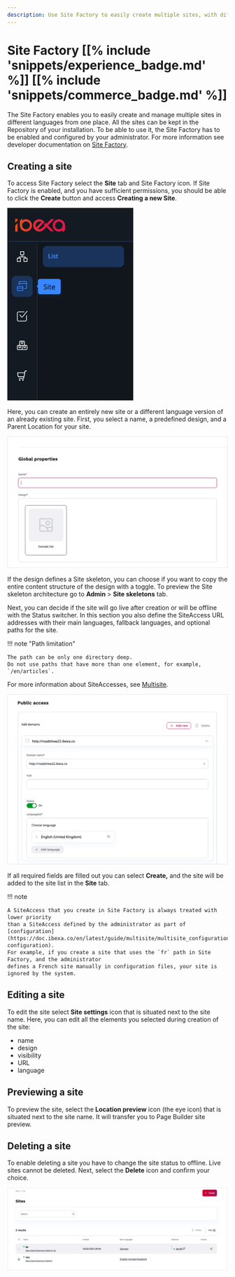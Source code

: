 ```yaml
---
description: Use Site Factory to easily create multiple sites, with different designs and subsets of content, based on common skeletons
---
```


# Site Factory [[% include 'snippets/experience_badge.md' %]] [[% include 'snippets/commerce_badge.md' %]]

The Site Factory enables you to easily create and manage multiple sites in different languages from one place.
All the sites can be kept in the Repository of your installation.
To be able to use it, the Site Factory has to be enabled and configured by your administrator.
For more information see developer documentation on [Site Factory](https://doc.ibexa.co/en/latest/guide/multisite/site_factory).

## Creating a site

To access Site Factory select the **Site** tab and Site Factory icon.
If Site Factory is enabled, and you have sufficient permissions, you should be able to click the **Create** button and access **Creating a new Site**.

![Site Factory icon](img/site_factory_icon.png)

Here, you can create an entirely new site or a different language version of an already existing site.
First, you select a name, a predefined design, and a Parent Location for your site.

![Create a new site step one](img/site_factory_new_site_step_1.png)

If the design defines a Site skeleton, you can choose if you want to copy the entire content structure of the design with a toggle.
To preview the Site skeleton architecture go to **Admin** > **Site skeletons** tab.

Next, you can decide if the site will go live after creation or will be offline with the Status switcher.
In this section you also define the SiteAccess URL addresses with their main languages, fallback languages, and optional paths for the site.

!!! note "Path limitation"

    The path can be only one directory deep. 
    Do not use paths that have more than one element, for example, `/en/articles`.

For more information about SiteAccesses, see [Multisite](https://doc.ibexa.co/en/latest/guide/multisite/multisite).

![Create a new site step two](img/site_factory_new_site_step_2.png)

If all required fields are filled out you can select **Create,** and the site will be added to the site list in the **Site** tab.

!!! note

    A SiteAccess that you create in Site Factory is always treated with lower priority 
    than a SiteAccess defined by the administrator as part of [configuration](https://doc.ibexa.co/en/latest/guide/multisite/multisite_configuration/#siteaccess-configuration). 
    For example, if you create a site that uses the `fr` path in Site Factory, and the administrator 
    defines a French site manually in configuration files, your site is ignored by the system.

## Editing a site

To edit the site select **Site settings** icon that is situated next to the site name.
Here, you can edit all the elements you selected during creation of the site:

- name
- design
- visibility
- URL
- language

## Previewing a site

To preview the site, select the **Location preview** icon (the eye icon) that is situated next to the site name.
It will transfer you to Page Builder site preview.

## Deleting a site

To enable deleting a site you have to change the site status to offline.
Live sites cannot be deleted. Next, select the **Delete** icon and confirm your choice.

![Site list](img/site_factory_site_list.png)
